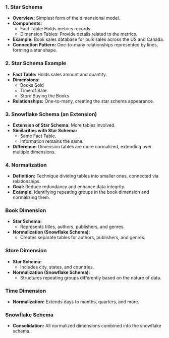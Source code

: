 ### 1.  Star Schema
- **Overview:** Simplest form of the dimensional model.
- **Components:**
  - Fact Table: Holds metrics records.
  - Dimension Tables: Provide details related to the metrics.
- **Example:** Book sales database for bulk sales across the US and Canada.
- **Connection Pattern:** One-to-many relationships represented by lines, forming a star shape.

### 2.  Star Schema Example
- **Fact Table:** Holds sales amount and quantity.
- **Dimensions:**
  - Books Sold
  - Time of Sale
  - Store Buying the Books
- **Relationships:** One-to-many, creating the star schema appearance.

### 3.  Snowflake Schema (an Extension)
- **Extension of Star Schema:** More tables involved.
- **Similarities with Star Schema:**
  - Same Fact Table.
  - Information remains the same.
- **Difference:** Dimension tables are more normalized, extending over multiple dimensions.

### 4.  Normalization
- **Definition:** Technique dividing tables into smaller ones, connected via relationships.
- **Goal:** Reduce redundancy and enhance data integrity.
- **Example:** Identifying repeating groups in the book dimension and normalizing them.

### Book Dimension
- **Star Schema:**
  - Represents titles, authors, publishers, and genres.
- **Normalization (Snowflake Schema):**
  - Creates separate tables for authors, publishers, and genres.
### Store Dimension
- **Star Schema:**
  - Includes city, states, and countries.
- **Normalization (Snowflake Schema):**
  - Structures repeating groups differently based on the nature of data.
### Time Dimension
- **Normalization:** Extends days to months, quarters, and more.
  
### Snowflake Schema
- **Consolidation:** All normalized dimensions combined into the snowflake schema.
